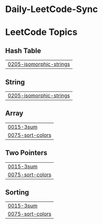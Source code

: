 # Daily-LeetCode-Sync
<!---LeetCode Topics Start-->
# LeetCode Topics
## Hash Table
|  |
| ------- |
| [0205-isomorphic-strings](https://github.com/Muhammad-Ali1445/Daily-LeetCode-Sync/tree/master/0205-isomorphic-strings) |
## String
|  |
| ------- |
| [0205-isomorphic-strings](https://github.com/Muhammad-Ali1445/Daily-LeetCode-Sync/tree/master/0205-isomorphic-strings) |
## Array
|  |
| ------- |
| [0015-3sum](https://github.com/Muhammad-Ali1445/Daily-LeetCode-Sync/tree/master/0015-3sum) |
| [0075-sort-colors](https://github.com/Muhammad-Ali1445/Daily-LeetCode-Sync/tree/master/0075-sort-colors) |
## Two Pointers
|  |
| ------- |
| [0015-3sum](https://github.com/Muhammad-Ali1445/Daily-LeetCode-Sync/tree/master/0015-3sum) |
| [0075-sort-colors](https://github.com/Muhammad-Ali1445/Daily-LeetCode-Sync/tree/master/0075-sort-colors) |
## Sorting
|  |
| ------- |
| [0015-3sum](https://github.com/Muhammad-Ali1445/Daily-LeetCode-Sync/tree/master/0015-3sum) |
| [0075-sort-colors](https://github.com/Muhammad-Ali1445/Daily-LeetCode-Sync/tree/master/0075-sort-colors) |
<!---LeetCode Topics End-->